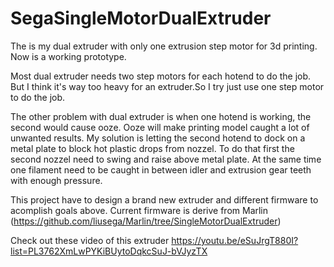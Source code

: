 # SegaSingleMotorDualExtruder

The is my dual extruder with only one extrusion step motor for 3d printing.
Now is a working prototype.

Most dual extruder needs two step motors for each hotend to do the job.
But I think it's way too heavy for an extruder.So I try just use one step motor to do the job.

The other problem with dual extruder is when one hotend is working, the second would cause ooze.
Ooze will make printing model caught a lot of unwanted results.
My solution is letting the second hotend to dock on a metal plate to block hot plastic drops from nozzel.
To do that first the second nozzel need to swing and raise above metal plate.
At the same time one filament need to be caught in between idler and extrusion gear teeth with enough pressure.

This project have to design a brand new extruder and different firmware to acomplish goals above.
Current firmware is derive from Marlin (https://github.com/liusega/Marlin/tree/SingleMotorDualExtruder)

Check out these video of this extruder
https://youtu.be/eSuJrgT880I?list=PL3762XmLwPYKiBUytoDqkcSuJ-bVJyzTX

